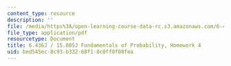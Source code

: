 ```yaml
---
content_type: resource
description: ''
file: /media/https%3A/open-learning-course-data-rc.s3.amazonaws.com/6-436j-fundamentals-of-probability-fall-2018/bed545ec8c93b33268f18c0ff0f08fea_MIT6_436JF18_hw4.pdf
file_type: application/pdf
resourcetype: Document
title: 6.436J / 15.085J Fundamentals of Probability, Homework 4
uid: bed545ec-8c93-b332-68f1-8c0ff0f08fea
---
```

